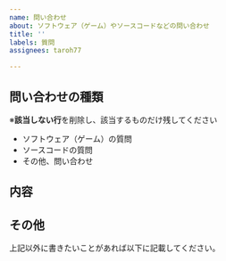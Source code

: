 ```yaml
---
name: 問い合わせ
about: ソフトウェア（ゲーム）やソースコードなどの問い合わせ
title: ''
labels: 質問
assignees: taroh77

---
```


## 問い合わせの種類
※**該当しない行**を削除し、該当するものだけ残してください

- ソフトウェア（ゲーム）の質問
- ソースコードの質問
- その他、問い合わせ

## 内容





## その他
上記以外に書きたいことがあれば以下に記載してください。
